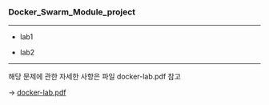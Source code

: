 ### Docker_Swarm_Module_project

---

+ lab1
  
+ lab2
  
---
  
  해당 문제에 관한 자세한 사항은 파일 docker-lab.pdf 참고
  
  -> [docker-lab.pdf](https://github.com/SeolRoh/TIL/blob/master/Module_project/Docker_Swarm/docker-lab.pdf)
  
  